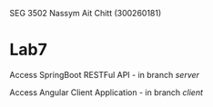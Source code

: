 SEG 3502 Nassym Ait Chitt (300260181)
# Lab7 
Access SpringBoot RESTFul API - in branch *server* 

Access Angular Client Application - in branch *client*
